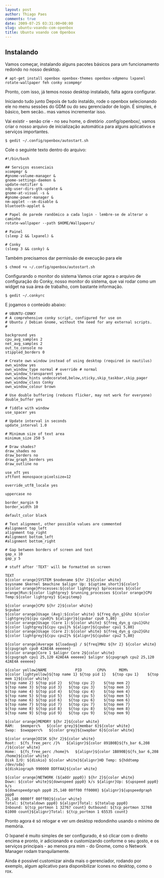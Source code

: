 ```yaml
---
layout: post
author: Thiago Paes
comments: true
date: 2009-07-25 03:31:00+00:00
slug: ubuntu-voando-com-openbox
title: Ubuntu voando com Openbox
---
```


## Instalando 

Vamos começar, instalando alguns pacotes básicos para um funcionamento redondo no nosso desktop.

```
# apt-get install openbox openbox-themes openbox-xdgmenu lxpanel rotate-wallpaper feh conky xcompmgr
```

Pronto, com isso, já temos nosso desktop instalado, falta agora configurar.

Iniciando tudo junto Depois de tudo instaldo, rode o openbox selecionando ele no menu sessões do GDM ou do seu gerenciador de login. É simples, é básico, bem secão.. mas vamos incrementar isso.

Vai existir - senão crie - no seu home, o diretório .config/openbox/, vamos criar o nosso arquivo de inicialização automática para alguns aplicativos e serviços importantes.

```
$ gedit ~/.config/openbox/autostart.sh
```

Cole o seguinte texto dentro do arquivo:

```
#!/bin/bash

## Serviços essenciais
xcompmgr &
#gnome-volume-manager &
gnome-settings-daemon &
update-notifier &
xdg-user-dirs-gtk-update &
gnome-at-visual -s &
#gnome-power-manager &
nm-applet --sm-disable &
bluetooth-applet &

# Papel de parede randômico a cada login - lembre-se de alterar o caminho
rotate-wallpaper --path $HOME/Wallpapers/

# Painel
(sleep 2 && lxpanel) &

# Conky
(sleep 3 && conky) &
```

Também precisamos dar permissão de execução para ele

```
$ chmod +x ~/.config/openbox/autostart.sh
```

Configurando o monitor do sistema Vamos criar agora o arquivo de configuração do Conky, nosso monitor do sistema, que vai rodar como um widget na sua área de trabalho, com bastante informação.

```
$ gedit ~/.conkyrc
```

E jogamos o conteúdo abaixo:

```
# UBUNTU-CONKY
# A comprehensive conky script, configured for use on
# Ubuntu / Debian Gnome, without the need for any external scripts.
#

background yes
cpu_avg_samples 2
net_avg_samples 2
out_to_console no
stippled_borders 0

# Create own window instead of using desktop (required in nautilus)
own_window yes
own_window_type normal # override # normal
own_window_transparent yes
own_window_hints undecorated,below,sticky,skip_taskbar,skip_pager
own_window_class Conky
own_window_colour brown

# Use double buffering (reduces flicker, may not work for everyone)
double_buffer yes

# fiddle with window
use_spacer yes

# Update interval in seconds
update_interval 1.0

# Minimum size of text area
minimum_size 250 5

# Draw shades?
draw_shades no
draw_borders no
draw_graph_borders yes
draw_outline no

use_xft yes
xftfont monospace:pixelsize=12

override_utf8_locale yes

uppercase no

border_margin 9
border_width 10

default_color black

# Text alignment, other possible values are commented
#alignment top_left
alignment top_right
#alignment bottom_left
#alignment bottom_right

# Gap between borders of screen and text
gap_x 10
gap_y 5

# stuff after 'TEXT' will be formatted on screen

TEXT
${color orange}SYSTEM $nodename ${hr 2}${color white}
$sysname $kernel $machine $alignr Up: ${uptime_short}${color}
${color orange}Processes:${color lightgrey} $processes ${color orange}Run:${color lightgrey} $running_processes ${color orange}CPU Temp:${color lightgrey} ${acpitemp}

${color orange}CPU ${hr 2}${color white}
$cpubar
${color orange}Usage (Avg):${color white} ${freq_dyn_g}Ghz ${color lightgrey}${cpu cpu0}% ${alignr}${cpubar cpu0 5,80}
${color orange}Usage (Core 1):${color white} ${freq_dyn_g cpu1}Ghz ${color lightgrey}${cpu cpu1}% ${alignr}${cpubar cpu1 5,80}
${color orange}Usage (Core 2):${color white} ${freq_dyn_g cpu2}Ghz ${color lightgrey}${cpu cpu2}% ${alignr}${cpubar cpu2 5,80}

${color orange}Average ${loadavg} / ${freq}MHz ${hr 2} ${color white}
${cpugraph cpu0 42AE4A eeeeee}
${color orange}Core 1 $alignr Core 2${color white}
${cpugraph cpu1 25,120 42AE4A eeeeee} $alignr ${cpugraph cpu2 25,120 42AE4A eeeeee}

${color yellow}NAME             PID       CPU%      MEM%
${color lightyellow}${top name 1} ${top pid 1}   ${top cpu 1}    ${top mem 1}${color white}
${top name 2} ${top pid 2}   ${top cpu 2}    ${top mem 2}
${top name 3} ${top pid 3}   ${top cpu 3}    ${top mem 3}
${top name 4} ${top pid 4}   ${top cpu 4}    ${top mem 4}
${top name 5} ${top pid 5}   ${top cpu 5}    ${top mem 5}
${top name 6} ${top pid 6}   ${top cpu 6}    ${top mem 6}
${top name 7} ${top pid 7}   ${top cpu 7}    ${top mem 7}
${top name 8} ${top pid 8}   ${top cpu 8}    ${top mem 8}
${top name 9} ${top pid 9}   ${top cpu 9}    ${top mem 9}

${color orange}MEMORY ${hr 2}${color white}
RAM:   $memperc%   ${color grey}${membar 6}${color white}
Swap:  $swapperc%   ${color grey}${swapbar 6}${color white}

${color orange}DISK ${hr 2}${color white}
Root:  ${fs_free_perc /}%   ${alignr}${color 891B0B}${fs_bar 6,208 /}${color white}
Home:  ${fs_free_perc /home}%   ${alignr}${color 1B890B}${fs_bar 6,208 /home}${color white}
Disk I/O: ${diskio} ${color white}${alignr}HD Temp: ${hddtemp /dev/sda}
${diskiograph 990000 DDFFAA}${color white}

${color orange}NETWORK (${addr ppp0}) ${hr 2}${color white}
Down: ${color white}${downspeed ppp0} k/s ${alignr}Up: ${upspeed ppp0} k/s
${downspeedgraph ppp0 25,140 00ff00 ff0000} ${alignr}${upspeedgraph ppp0
25,140 0000ff 00ff00}${color white}
Total: ${totaldown ppp0} ${alignr}Total: ${totalup ppp0}
Inbound: ${tcp_portmon 1 32767 count} Outbound: ${tcp_portmon 32768
61000 count}${alignr}Total: ${tcp_portmon 1 65535 count}
```

Pronto agora é só relogar e ver um desktop redondinho usando o mínimo de memória.

O lxpanel é muito simples de ser configurado, é só clicar com o direito encima e pronto, ir adicionando e customizando conforme o seu gosto, e os serviços principais - ao menos pra mim - do Gnome, como o Network Manager rodam tranquilamente.

Ainda é possível customizar ainda mais o gerenciador, rodando por exemplo, algum aplicativo para disponibilizar ícones no desktop, como o rox.
